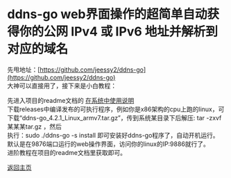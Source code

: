 # ddns-go web界面操作的超简单自动获得你的公网 IPv4 或 IPv6 地址并解析到对应的域名

先甩地址：[https://github.com/jeessy2/ddns-go](https://github.com/jeessy2/ddns-go)           
大神可以直接用了，接下来是小白教程：                     

先进入项目的readme文档的 [在系统中使用说明](https://github.com/jeessy2/ddns-go#%E7%B3%BB%E7%BB%9F%E4%B8%AD%E4%BD%BF%E7%94%A8)                
下载releases中编译发布的可执行程序，例如你是x86架构的cpu上跑的linux，可下载“ddns-go_4.2.1_Linux_armv7.tar.gz”，传到系统某目录下后解压: tar -zxvf 某某某tar.gz ，然后      
执行：sudo ./ddns-go -s install 即可安装好ddns-go程序了，自动开机运行。           
默认是在9876端口运行的web操作界面，访问你的linux的IP:9886就行了。                
进阶教程在项目的readme文档里获取即可。                    


[返回主页](../README.md)    

